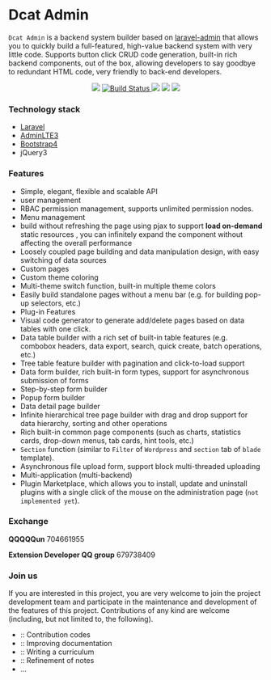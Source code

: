 # Dcat Admin


`Dcat Admin` is a backend system builder based on [laravel-admin](https://www.laravel-admin.org/) that allows you to quickly build a full-featured, high-value backend system with very little code. Supports button click CRUD code generation, built-in rich backend components, out of the box, allowing developers to say goodbye to redundant HTML code, very friendly to back-end developers.

<p align="center">
    <a href="https://github.com/jqhph/dcat-admin/blob/master/LICENSE"><img style="display:inline" src="https://img.shields.io/badge/license-MIT-7389D8.svg?style=flat" ></a>
    <a href="https://travis-ci.org/jqhph/dcat-admin">
        <img style="display:inline"  src="https://travis-ci.org/jqhph/dcat-admin.svg?branch=master" alt="Build Status">
    </a>
    <a href="https://packagist.org/packages/dcat/laravel-admin">
    	<img style="display:inline"  src="https://img.shields.io/packagist/dt/dcat/laravel-admin.svg?color=" /></a> 
    <a><img style="display:inline"  src="https://img.shields.io/badge/php-7.1+-59a9f8.svg?style=flat" /></a> 
    <a><img style="display:inline"  src="https://img.shields.io/badge/laravel-5.5+-59a9f8.svg?style=flat" ></a>
</p>

### Technology stack

- [Laravel](https://laravel.com/)
- [AdminLTE3](https://github.com/ColorlibHQ/AdminLTE)
- [Bootstrap4](https://getbootstrap.net/)
- jQuery3


### Features

- Simple, elegant, flexible and scalable API
- user management
- RBAC permission management, supports unlimited permission nodes.
- Menu management
- build without refreshing the page using pjax to support **load on-demand** static resources , you can infinitely expand the component without affecting the overall performance
- Loosely coupled page building and data manipulation design, with easy switching of data sources
- Custom pages
- Custom theme coloring
- Multi-theme switch function, built-in multiple theme colors
- Easily build standalone pages without a menu bar (e.g. for building pop-up selectors, etc.)
- Plug-in Features
- Visual code generator to generate add/delete pages based on data tables with one click.
- Data table builder with a rich set of built-in table features (e.g. combobox headers, data export, search, quick create, batch operations, etc.)
- Tree table feature builder with pagination and click-to-load support
- Data form builder, rich built-in form types, support for asynchronous submission of forms
- Step-by-step form builder
- Popup form builder
- Data detail page builder
- Infinite hierarchical tree page builder with drag and drop support for data hierarchy, sorting and other operations
- Rich built-in common page components (such as charts, statistics cards, drop-down menus, tab cards, hint tools, etc.)
- `Section` function (similar to `Filter` of `Wordpress` and `section` tab of `blade` template).
- Asynchronous file upload form, support block multi-threaded uploading
- Multi-application (multi-backend)
- Plugin Marketplace, which allows you to install, update and uninstall plugins with a single click of the mouse on the administration page (`not implemented yet`).


### Exchange

**QQQQQun** 704661955

**Extension Developer QQ group** 679738409

### Join us

If you are interested in this project, you are very welcome to join the project development team and participate in the maintenance and development of the features of this project. Contributions of any kind are welcome (including, but not limited to, the following).

* :: Contribution codes
* :: Improving documentation
* :: Writing a curriculum
* :: Refinement of notes
* ...
